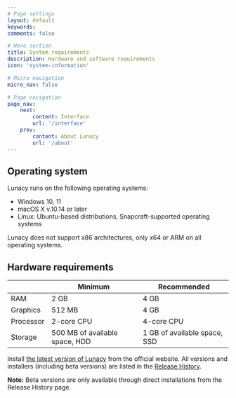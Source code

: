 ```yaml
---
# Page settings
layout: default
keywords:
comments: false

# Hero section
title: System requirements
description: Hardware and software requirements
icon: 'system-information'

# Micro navigation
micro_nav: false

# Page navigation
page_nav:
    next:
        content: Interface
        url: '/interface'
    prev:
        content: About Lunacy
        url: '/about'
---
```


## Operating system

Lunacy runs on the following operating systems:

* Windows 10, 11
* macOS X v.10.14 or later
* Linux: Ubuntu-based distributions, Snapcraft-supported operating systems

Lunacy does not support x86 architectures, only x64 or ARM on all operating systems.


## Hardware requirements

|         | Minimum    | Recommended |
| ------------- |-------------|---------------|
| RAM |2 GB | 4 GB |
| Graphics | 512 MB | 4 GB |
| Processor |2-core CPU | 4-core CPU |
| Storage | 500 MB of available space, HDD | 1 GB of available space, SSD |

Install <a href="https://icons8.com/lunacy" target="_blank">the latest version of Lunacy</a> from the official website. All versions and installers (including beta versions) are listed in the <a href="https://lunacy.docs.icons8.com/release-notes/" target="_blank">Release History</a>. 

<div class="callout callout--info">
    <p><strong>Note:</strong> Beta versions are only available through direct installations from the Release History page.</p>
</div>



